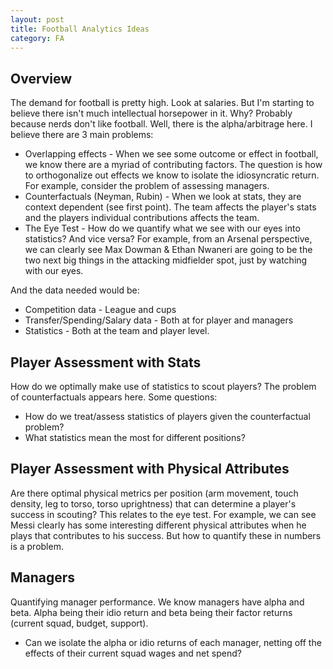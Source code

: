 ```yaml
---
layout: post
title: Football Analytics Ideas
category: FA
---
```


## Overview

The demand for football is pretty high. Look at salaries. But I'm starting to believe there isn't much intellectual horsepower in it. Why? Probably because nerds don't like football. Well, there is the alpha/arbitrage here. I believe there are 3 main problems:


* Overlapping effects - When we see some outcome or effect in football, we know there are a myriad of contributing factors. The question is how to orthogonalize out effects we know to isolate the idiosyncratic return. For example, consider the problem of assessing managers.
* Counterfactuals (Neyman, Rubin) - When we look at stats, they are context dependent (see first point). The team affects the player's stats and the players individual contributions affects the team.
* The Eye Test - How do we quantify what we see with our eyes into statistics? And vice versa? For example, from an Arsenal perspective, we can clearly see Max Dowman & Ethan Nwaneri are going to be the two next big things in the attacking midfielder spot, just by watching with our eyes. 

And the data needed would be:

* Competition data - League and cups 
* Transfer/Spending/Salary data - Both at for player and managers
* Statistics - Both at the team and player level.

## Player Assessment with Stats

How do we optimally make use of statistics to scout players? The problem of counterfactuals appears here. Some questions:

* How do we treat/assess statistics of players given the counterfactual problem?
* What statistics mean the most for different positions?

## Player Assessment with Physical Attributes

Are there optimal physical metrics per position (arm movement, touch density, leg to torso, torso uprightness) that can determine a player's success in scouting? This relates to the eye test. For example, we can see Messi clearly has some interesting different physical attributes when he plays that contributes to his success. But how to quantify these in numbers is a problem.


## Managers

Quantifying manager performance. We know managers have alpha and beta. Alpha being their idio return and beta being their factor returns (current squad, budget, support).

* Can we isolate the alpha or idio returns of each manager, netting off the effects of their current squad wages and net spend?
